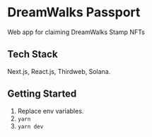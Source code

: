 # DreamWalks Passport

Web app for claiming DreamWalks Stamp NFTs

## Tech Stack

Next.js, React.js, Thirdweb, Solana.

## Getting Started

1. Replace env variables.
2. `yarn`
3. `yarn dev`

